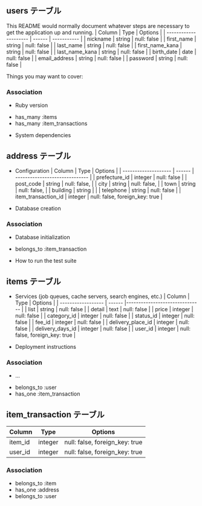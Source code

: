 ## users テーブル

This README would normally document whatever steps are necessary to get the
application up and running.
| Column                | Type   | Options     |
| --------------------- | ------ | ----------- |
| nickname              | string | null: false |
| first_name            | string | null: false |
| last_name             | string | null: false |
| first_name_kana      | string | null: false |
| last_name_kana       | string | null: false |
| birth_date            | date | null: false |
| email_address         | string | null: false |
| password              | string | null: false |

Things you may want to cover:
### Association

* Ruby version
- has_many :items
- has_many :item_transactions

* System dependencies
## address テーブル

* Configuration
| Column               | Type    | Options                        |
| -------------------- | ------  | ------------------------------ |
| prefecture_id        | integer | null: false                    |
| post_code            | string  | null: false,                   |
| city                 | string  | null: false,                   |
| town                 | string  | null: false,                   |
| building             | string  |                                |
| telephone            | string  | null: false                    |
| item_transaction_id  | integer | null: false, foreign_key: true |

* Database creation
### Association

* Database initialization
- belongs_to :item_transaction

* How to run the test suite
## items テーブル

* Services (job queues, cache servers, search engines, etc.)
| Column             | Type    | Options                        |
| ------------------ | ------  |------------------------------- |
| list               | string  | null: false                    |
| detail             | text    | null: false                    |
| price              | integer | null: false                    |
| category_id        | integer | null: false                    |
| status_id          | integer | null: false                    |
| fee_id             | integer | null: false                    |
| delivery_place_id  | integer | null: false                    |
| delivery_days_id   | integer | null: false                    |
| user_id            | integer | null: false, foreign_key: true |

* Deployment instructions
### Association

* ...
- belongs_to :user
- has_one :item_transaction

## item_transaction テーブル

| Column  | Type    | Options                        |
| ------- | ------  | ------------------------------ |
| item_id | integer | null: false, foreign_key: true |
| user_id | integer | null: false, foreign_key: true |

### Association

- belongs_to :item
- has_one :address
- belongs_to :user